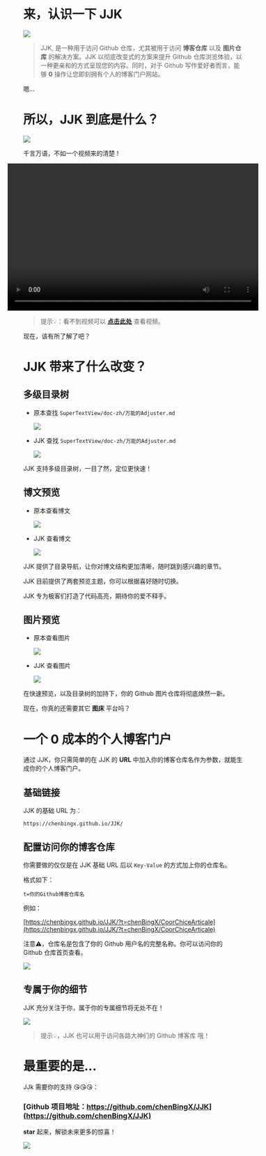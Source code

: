 
<script>
    document.title="来，认识一下 JJK";
</script>

# 来，认识一下 JJK


![](https://raw.githubusercontent.com/chenBingX/img/master/JJK/JJk_pc_phone.png)


> JJK, 是一种用于访问 Github 仓库，尤其被用于访问 **博客仓库** 以及 **图片仓库** 的解决方案。JJK 以彻底改变式的方案来提升 Github 仓库浏览体验，以一种更亲和的方式呈现您的内容。同时，对于 Github 写作爱好者而言，能够 **0** 操作让您即刻拥有个人的博客门户网站。




嗯...

# 所以，JJK 到底是什么？

![](https://raw.githubusercontent.com/chenBingX/img/master/%E6%9A%B4%E6%BC%AB/u%3D4145703872%2C2664040760%26fm%3D26%26gp%3D0.jpg)  

千言万语，不如一个视频来的清楚！

<div style="display:flex; width:100%; height:auto; justify-content:center">
<video style="width: 60vw; height: 35.2vw" src="https://raw.githubusercontent.com/chenBingX/img/master/%E5%85%B6%E5%AE%83/JJK%E6%BC%94%E7%A4%BA.mov" controls></video>
</div>

> 提示💡：看不到视频可以 [**点击此处**](https://chenbingx.github.io/JJK/article.html?article_url=https://raw.githubusercontent.com/chenBingX/JJK/master/README.md&t=chenBingX/JJK) 查看视频。

现在，该有所了解了吧？

# JJK 带来了什么改变？

## 多级目录树  

- 原本查找 `SuperTextView/doc-zh/万能的Adjuster.md`

    ![](https://raw.githubusercontent.com/chenBingX/img/master/JJK/Github%E6%9F%A5%E6%89%BE%E6%96%87%E4%BB%B6.gif)

- JJK 查找 `SuperTextView/doc-zh/万能的Adjuster.md`

    ![](https://raw.githubusercontent.com/chenBingX/img/master/JJK/JJK%E6%9F%A5%E6%89%BE%E6%96%87%E4%BB%B6.gif)

JJK 支持多级目录树，一目了然，定位更快速！

## 博文预览

- 原本查看博文

    ![](https://raw.githubusercontent.com/chenBingX/img/master/JJK/Github%E7%9C%8B%E5%8D%9A%E6%96%87.gif)

- JJK 查看博文

    ![](https://raw.githubusercontent.com/chenBingX/img/master/JJK/JJK%E7%9C%8B%E5%8D%9A%E6%96%87.gif)

JJK 提供了目录导航，让你对博文结构更加清晰，随时跳到感兴趣的章节。

JJK 目前提供了两套预览主题，你可以根据喜好随时切换。

JJK 专为极客们打造了代码高亮，期待你的爱不释手。

## 图片预览

- 原本查看图片

    ![](https://raw.githubusercontent.com/chenBingX/img/master/JJK/github%E6%9F%A5%E7%9C%8B%E5%9B%BE%E7%89%87.gif)


- JJK 查看图片

    ![](https://raw.githubusercontent.com/chenBingX/img/master/JJK/JJK%E6%9F%A5%E7%9C%8B%E5%9B%BE%E7%89%87.gif)

在快速预览，以及目录树的加持下，你的 Github 图片仓库将彻底焕然一新。

现在，你真的还需要其它 **图床** 平台吗？


# 一个 0 成本的个人博客门户

通过 JJK，你只需简单的在 JJK 的 **URL** 中加入你的博客仓库名作为参数，就能生成你的个人博客门户。  

## 基础链接

JJK 的基础 URL 为：  

```
https://chenbingx.github.io/JJK/
```

## 配置访问你的博客仓库

你需要做的仅仅是在 JJK 基础 URL 后以 `Key-Value` 的方式加上你的仓库名。  

格式如下：

```
t=你的Github博客仓库名
```

例如：


[https://chenbingx.github.io/JJK/?t=chenBingX/CoorChiceArticale](https://chenbingx.github.io/JJK/?t=chenBingX/CoorChiceArticale)

注意⚠️，仓库名是包含了你的 Github 用户名的完整名称。你可以访问你的 Github 仓库首页查看。


![](https://raw.githubusercontent.com/chenBingX/img/master/%E5%85%B6%E5%AE%83/%E8%8E%B7%E5%8F%96%E4%BB%93%E5%BA%93%E5%90%8D.png)


## 专属于你的细节

JJK 充分关注于你，属于你的专属细节将无处不在！  

![](https://raw.githubusercontent.com/chenBingX/img/master/JJK/JJK%E7%BB%86%E8%8A%82.png)



> 提示💡，JJK 也可以用于访问各路大神们的 Github 博客库 哦！

# 最重要的是...

JJk 需要你的支持 😘😘😘：

### [Github 项目地址：https://github.com/chenBingX/JJK](https://github.com/chenBingX/JJK)

**star** 起来，解锁未来更多的惊喜！

![](https://raw.githubusercontent.com/chenBingX/img/master/%E6%9A%B4%E6%BC%AB/u%3D3171595335%2C884327306%26fm%3D26%26gp%3D0.jpg)






